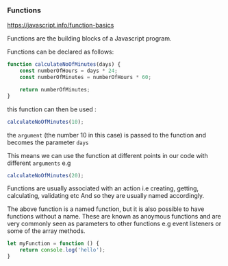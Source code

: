 ### Functions

https://javascript.info/function-basics

Functions are the building blocks of a Javascript program.

Functions can be declared as follows:

```javascript
function calculateNoOfMinutes(days) {
    const numberOfHours = days * 24;
    const numberOfMinutes = numberOfHours * 60;

    return numberOfMinutes;
}
```

this function can then be used :

```javascript
calculateNoOfMinutes(10);
```

the `argument` (the number 10 in this case) is passed to the function and becomes the parameter `days`

This means we can use the function at different points in our code with different `arguments`
e.g 

```javascript
calculateNoOfMinutes(20);
```

Functions are usually associated with an action i.e creating, getting, calculating, validating etc
And so they are usually named accordingly.

The above function is a named function, but it is also possible to have functions without a name. These are known as anoymous functions
and are very commonly seen as parameters to other functions e.g  event listeners or some of the array methods.

```javascript
let myFunction = function () {
    return console.log('hello');
}
```

